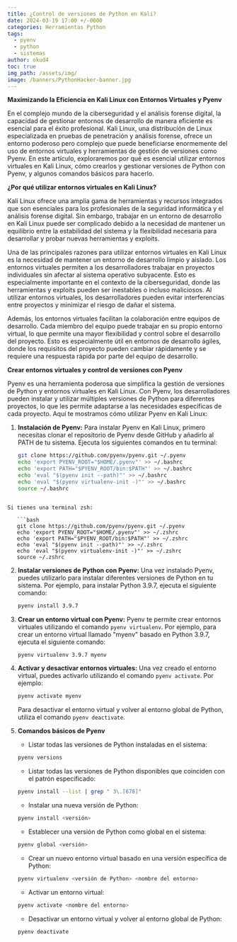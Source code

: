 ```yaml
---
title: ¿Control de versiones de Python en Kali?
date: 2024-03-19 17:00 +/-0000
categories: Herramientas Python
tags:
  - pyenv
  - python
  - sistemas
author: okud4
toc: true
img_path: /assets/img/
image: /banners/PythonHacker-banner.jpg
---
```


**Maximizando la Eficiencia en Kali Linux con Entornos Virtuales y Pyenv**

En el complejo mundo de la ciberseguridad y el análisis forense digital, la capacidad de gestionar entornos de desarrollo de manera eficiente es esencial para el éxito profesional. Kali Linux, una distribución de Linux especializada en pruebas de penetración y análisis forense, ofrece un entorno poderoso pero complejo que puede beneficiarse enormemente del uso de entornos virtuales y herramientas de gestión de versiones como Pyenv. En este artículo, exploraremos por qué es esencial utilizar entornos virtuales en Kali Linux, cómo crearlos y gestionar versiones de Python con Pyenv, y algunos comandos básicos para hacerlo.

**¿Por qué utilizar entornos virtuales en Kali Linux?**

Kali Linux ofrece una amplia gama de herramientas y recursos integrados que son esenciales para los profesionales de la seguridad informática y el análisis forense digital. Sin embargo, trabajar en un entorno de desarrollo en Kali Linux puede ser complicado debido a la necesidad de mantener un equilibrio entre la estabilidad del sistema y la flexibilidad necesaria para desarrollar y probar nuevas herramientas y exploits.

Una de las principales razones para utilizar entornos virtuales en Kali Linux es la necesidad de mantener un entorno de desarrollo limpio y aislado. Los entornos virtuales permiten a los desarrolladores trabajar en proyectos individuales sin afectar al sistema operativo subyacente. Esto es especialmente importante en el contexto de la ciberseguridad, donde las herramientas y exploits pueden ser inestables o incluso maliciosos. Al utilizar entornos virtuales, los desarrolladores pueden evitar interferencias entre proyectos y minimizar el riesgo de dañar el sistema.

Además, los entornos virtuales facilitan la colaboración entre equipos de desarrollo. Cada miembro del equipo puede trabajar en su propio entorno virtual, lo que permite una mayor flexibilidad y control sobre el desarrollo del proyecto. Esto es especialmente útil en entornos de desarrollo ágiles, donde los requisitos del proyecto pueden cambiar rápidamente y se requiere una respuesta rápida por parte del equipo de desarrollo.

**Crear entornos virtuales y control de versiones con Pyenv**

Pyenv es una herramienta poderosa que simplifica la gestión de versiones de Python y entornos virtuales en Kali Linux. Con Pyenv, los desarrolladores pueden instalar y utilizar múltiples versiones de Python para diferentes proyectos, lo que les permite adaptarse a las necesidades específicas de cada proyecto. Aquí te mostramos cómo utilizar Pyenv en Kali Linux:

1. **Instalación de Pyenv:**
   Para instalar Pyenv en Kali Linux, primero necesitas clonar el repositorio de Pyenv desde GitHub y añadirlo al PATH de tu sistema. Ejecuta los siguientes comandos en tu terminal:
   ```bash
   git clone https://github.com/pyenv/pyenv.git ~/.pyenv
   echo 'export PYENV_ROOT="$HOME/.pyenv"' >> ~/.bashrc
   echo 'export PATH="$PYENV_ROOT/bin:$PATH"' >> ~/.bashrc
   echo 'eval "$(pyenv init --path)"' >> ~/.bashrc
   echo 'eval "$(pyenv virtualenv-init -)"' >> ~/.bashrc
   source ~/.bashrc
```

Si tienes una terminal zsh:

   ```bash
   git clone https://github.com/pyenv/pyenv.git ~/.pyenv
   echo 'export PYENV_ROOT="$HOME/.pyenv"' >> ~/.zshrc
   echo 'export PATH="$PYENV_ROOT/bin:$PATH"' >> ~/.zshrc
   echo 'eval "$(pyenv init --path)"' >> ~/.zshrc
   echo 'eval "$(pyenv virtualenv-init -)"' >> ~/.zshrc
   source ~/.zshrc
   ```

2. **Instalar versiones de Python con Pyenv:**
   Una vez instalado Pyenv, puedes utilizarlo para instalar diferentes versiones de Python en tu sistema. Por ejemplo, para instalar Python 3.9.7, ejecuta el siguiente comando:
   ```bash
   pyenv install 3.9.7
   ```

3. **Crear un entorno virtual con Pyenv:**
   Pyenv te permite crear entornos virtuales utilizando el comando `pyenv virtualenv`. Por ejemplo, para crear un entorno virtual llamado "myenv" basado en Python 3.9.7, ejecuta el siguiente comando:
   ```bash
   pyenv virtualenv 3.9.7 myenv
   ```

4. **Activar y desactivar entornos virtuales:**
   Una vez creado el entorno virtual, puedes activarlo utilizando el comando `pyenv activate`. Por ejemplo:
   ```bash
   pyenv activate myenv
   ```
   Para desactivar el entorno virtual y volver al entorno global de Python, utiliza el comando `pyenv deactivate`.

5. **Comandos básicos de Pyenv**


	- Listar todas las versiones de Python instaladas en el sistema:
	```bash
	pyenv versions
	```
	
	- Listar todas las versiones de Python disponibles que coinciden con el patrón especificado:
	```bash
	pyenv install --list | grep " 3\.[678]"
	```
	
	- Instalar una nueva versión de Python:
	```bash
	pyenv install <versión>
	```
	
	- Establecer una versión de Python como global en el sistema:
	```bash
	pyenv global <versión>
	```
	
	- Crear un nuevo entorno virtual basado en una versión específica de Python:
	```bash
	pyenv virtualenv <versión de Python> <nombre del entorno>
	```
	
	- Activar un entorno virtual:
	```bash
	pyenv activate <nombre del entorno>
	```
	
	- Desactivar un entorno virtual y volver al entorno global de Python:
	```bash
	pyenv deactivate
```
